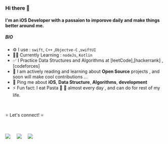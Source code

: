 
### Hi there 👋

#### I'm an iOS  Developer with a passaion to imporove daily and make things better around me.

##### BIO

- ⚙️ I use : `swift`, `C++` ,`Objectve-C` ,`swiftUI` 
- 👨‍💻 Currently Learning : `nodeJs`, `Kotlin` 
- ✅ I Practice Data Structures and Algorithms at [leetCode],[hackerrank] ,[codeforces]
- 🌱 I am actively reading and learning about **Open Source** projects , and soon will make cool contributions ...
- 💬 Ping me about **iOS**, **Data Structure**, **Algorithms**, **development**
- ⚡️ Fun fact: I eat Pasta 🍝 🍝 almost every day , and can do for rest of my life.

<br/>

<div>
    <p> ⭐ Let's connect! ⭐</p>
  <br/>

 <a href="mailto:abdeltwab.elhussin@gmail.com?subject=Say Hi!"><img src="https://img.shields.io/badge/gmail-%23D14836.svg?&style=for-the-badge&logo=gmail&logoColor=white" /></a>&nbsp;&nbsp;&nbsp;&nbsp;
 <a href="https://www.linkedin.com/in/abdeltwab-mohamad-715821a5/"><img src="https://img.shields.io/badge/linkedin-%230077B5.svg?&style=for-the-badge&logo=linkedin&logoColor=white" /></a>&nbsp;&nbsp;&nbsp;&nbsp;
 <a href="https://stackoverflow.com/users/3807359/a-mo?tab=profile">
    <img src="https://img.shields.io/badge/Stack_Overflow-FE7A16?style=for-the-badge&logo=stack-overflow&logoColor=white" /></a>
</div>


<!-- [codeforces]: https://codeforces.com/profile/Abdultwab_Mohamad
[hackerrank]: https://www.hackerrank.com/Abdeltwab_elhus1
[leetCode]: https://leetcode.com/Abdeltwab/ -->
